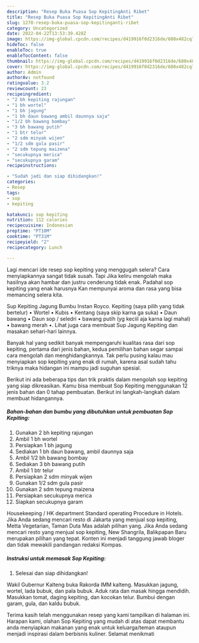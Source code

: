 ```yaml
---
description: "Resep Buka Puasa Sop KepitingAnti Ribet"
title: "Resep Buka Puasa Sop KepitingAnti Ribet"
slug: 1270-resep-buka-puasa-sop-kepitinganti-ribet
category: Uncategorized
date: 2022-04-22T13:53:39.428Z
image: https://img-global.cpcdn.com/recipes/d419916f0d2316de/680x482cq70/sop-kepiting-foto-resep-utama.jpg
hideToc: false
enableToc: true
enableTocContent: false
thumbnail: https://img-global.cpcdn.com/recipes/d419916f0d2316de/680x482cq70/sop-kepiting-foto-resep-utama.jpg
cover: https://img-global.cpcdn.com/recipes/d419916f0d2316de/680x482cq70/sop-kepiting-foto-resep-utama.jpg
author: Admin
authorAv: notfound
ratingvalue: 3.2
reviewcount: 23
recipeingredient:
- "2 bh kepiting rajungan"
- "1 bh wortel"
- "1 bh jagung"
- "1 bh daun bawang ambil daunnya saja"
- "1/2 bh bawang bombay"
- "3 bh bawang putih"
- "1 btr telur"
- "2 sdm minyak wijen"
- "1/2 sdm gula pasir"
- "2 sdm tepung maizena"
- "secukupnya merica"
- "secukupnya garam"
recipeinstructions:

- "Sudah jadi dan siap dihidangkan!"
categories:
- Resep
tags:
- sop
- kepiting

katakunci: sop kepiting 
nutrition: 112 calories
recipecuisine: Indonesian
preptime: "PT10M"
cooktime: "PT31M"
recipeyield: "2"
recipecategory: Lunch

---
```



Lagi mencari ide resep sop kepiting yang menggugah selera? Cara menyiapkannya sangat tidak susah. Tapi Jika keliru mengolah maka hasilnya akan hambar dan justru cenderung tidak enak. Padahal sop kepiting yang enak harusnya Kan mempunyai aroma dan rasa yang bisa memancing selera kita.


Sup Kepiting Jagung Bumbu Instan Royco. Kepiting (saya pilih yang tidak bertelur) • Wortel • Kubis • Kentang (saya skip karna ga suka) • Daun bawang • Daun sop / seledri • bawang putih (yg keciil aja karna lagi mahal) • bawang merah •. Lihat juga cara membuat Sup Jagung Kepiting dan masakan sehari-hari lainnya.

Banyak hal yang sedikit banyak mempengaruhi kualitas rasa dari sop kepiting, pertama dari jenis bahan, kedua pemilihan bahan segar sampai cara mengolah dan menghidangkannya. Tak perlu pusing kalau mau menyiapkan sop kepiting yang enak di rumah, karena asal sudah tahu triknya maka hidangan ini mampu jadi suguhan spesial.


Berikut ini ada beberapa tips dan trik praktis dalam mengolah sop kepiting yang siap dikreasikan. Kamu bisa membuat Sop Kepiting menggunakan 12 jenis bahan dan 0 tahap pembuatan. Berikut ini langkah-langkah dalam membuat hidangannya.

<!--inarticleads1-->

##### Bahan-bahan dan bumbu yang dibutuhkan untuk pembuatan Sop Kepiting:

1. Gunakan 2 bh kepiting rajungan
1. Ambil 1 bh wortel
1. Persiapkan 1 bh jagung
1. Sediakan 1 bh daun bawang, ambil daunnya saja
1. Ambil 1/2 bh bawang bombay
1. Sediakan 3 bh bawang putih
1. Ambil 1 btr telur
1. Persiapkan 2 sdm minyak wijen
1. Gunakan 1/2 sdm gula pasir
1. Gunakan 2 sdm tepung maizena
1. Persiapkan secukupnya merica
1. Siapkan secukupnya garam


Housekeeping / HK department Standard operating Procedure in Hotels. Jika Anda sedang mencari resto di Jakarta yang menjual sop kepiting, Metta Vegetarian, Taman Duta Mas adalah pilihan yang. Jika Anda sedang mencari resto yang menjual sop kepiting, New Shangrila, Balikpapan Baru merupakan pilihan yang tepat. Konten ini menjadi tanggung jawab bloger dan tidak mewakili pandangan redaksi Kompas. 

<!--inarticleads2-->

##### Instruksi untuk memasak Sop Kepiting:


1. Selesai dan siap dihidangkan!

Wakil Gubernur Kalteng buka Rakorda IMM kalteng. Masukkan jagung, wortel, lada bubuk, dan pala bubuk. Aduk rata dan masak hingga mendidih. Masukkan tomat, daging kepiting, dan kocokan telur. Bumbui dengan garam, gula, dan kaldu bubuk. 

Terima kasih telah menggunakan resep yang kami tampilkan di halaman ini. Harapan kami, olahan Sop Kepiting yang mudah di atas dapat membantu anda menyiapkan makanan yang enak untuk keluarga/teman ataupun menjadi inspirasi dalam berbisnis kuliner. Selamat menikmati
